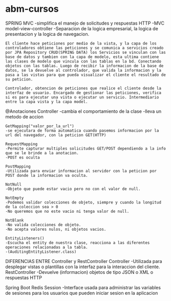 # abm-cursos
SPRING MVC
    -simplifica el manejo de solicitudes y respuestas HTTP 
    -MVC model-view-controller
        -Separacion de la logica empresarial, la logica de presentacion y la logica de navegacion.
    
    El cliente hace peticiones por medio de la vista, y la capa de los controladores obtiene las peticiones y se comunica a servicios creado por JPA Repository CRUD(SPRING DATA) los Servicios se vinculan con las base de datos y tambien con la capa de modelo, esta ultima contiene las clases de modelo que vincula con las tablas en la bd. Conectando objetos con las tablas. Luego de recibir la informacion de la base de datos, se la devuelve al controlador, que valida la informacion y la pasa a las vistas para que pueda visualizar el cliente el resultado de su peticion.  

    Controlador, obtencion de peticiones que realice el cliente desde la interfaz de usuario. Encargado de gestionar las peticiones, verifica si es para ejecutar una vista o ejecutar un servicio. Intermediario entre la capa vista y la capa model.

@Anotaciones
    Controller
    -cambia el comportamiento de la clase
        -lleva un metodo de accion
    
    GetMapping("valor_por_la_url")
    -se ejecutara de forma automatica cuando pasemos informacion por la url del navegador, con la peticion GET(HTTP)

    RequestMapping
    -Permite capturar multiples solicitudes GET/POST dependiendo a la info que se le brinde a la anotacion.
    -POST es oculta

    PostMapping
    -Utilizada para enviar informacion al servidor con la peticion por POST donde la informacion va oculta.

    NotNull
    -Objeto que puede estar vacio pero no con el valor de null.

    NotEmpty
    -Podemos validar colecciones de objeto, siempre y cuando la longitud de la coleccion sea > 0
    -No queremos que no este vacio ni tenga valor de null.

    NotBlank
    -No valida colecciones de objeto.
    -No acepta valores nulos, ni objetos vacios.

    EntityListeners()
    -Escucha el entity de nuestra clase, reacciona a las diferentes operaciones relacionadas a la tabla.
    -(AuditingEntityListener.class) 

DIFERENCIAS ENTRE Controller y RestController
    Controller
    -Utilizada para desplegar vistas o plantillas con la interfaz para la interaccion del cliente.
    RestController
    -Devuelve (informacion) objetos de tipo JSON o XML o respuestas HTTP

Spring Boot Redis Session
    -Interface usada para administrar las variables de sesiones para los usuarios que pueden iniciar sesion en la aplicacion